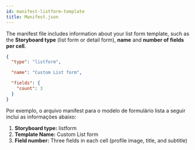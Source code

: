 ```yaml
---
id: manifest-listform-template
title: Manifest.json
---
```


The manifest file includes information about your list form template, such as the **Storyboard type** (list form or detail form), **name** and **number of fields per cell**.

```json
{
  "type": "listform",

  "name": "Custom List form",

  "fields": {
    "count": 3
  }
}

```

Por exemplo, o arquivo manifest para o modelo de formulário lista a seguir inclui as informações abaixo:

1. **Storyboard type:** listform
2. **Template Name:** Custom List form
3. **Field number:** Three fields in each cell (profile image, title, and subtitle)
